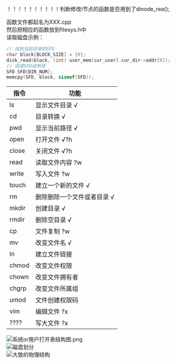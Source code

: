 ！！！！！！！！！！判断修改i节点的函数是否用到了dinode_rea();  
  
函数文件都起名为XXX.cpp  
然后把相应的函数放到filesys.h中  
读取磁盘示例：

```cpp
// 找到当前目录的SFD
char block[BLOCK_SIZE] = {0};
disk_read(block, (int) user_mem[cur_user].cur_dir->addr[0]);
// 读成SFD结构体
SFD SFD[DIR_NUM];
memcpy(SFD, block, sizeof(SFD));
```


| 指令  | 功能                            |
| ----- | ------------------------------- |
| ls    | 显示文件目录 √                  |
| cd    | 目录转换 √                      |
| pwd   | 显示当前路径 √                  |
| open  | 打开文件 √?h                    |
| close | 关闭文件 √?h                    |
| read  | 读取文件内容 ?w                 |
| write | 写入文件 ?w                     |
| touch | 建立一个新的文件 √              |
| rm    | 删除删除一个文件或者目录 √       |
| mkdir | 创建目录 √                      |
| rmdir | 删除空目录 √                    |
| cp    | 文件复制 ?w                     |
| mv    | 改变文件名 √                    |
| ln    | 建立文件链接                    |
| chmod | 改变文件权限                    |
| chown | 改变文件拥有者                  |
| chgrp | 改变文件所属组                  |
| umod  | 文件创建权限码                  |
| vim   | 编辑文件 ?x                     |
| ????  | 写大文件 ?x                     |
  
![系统or用户打开表结构图.png](https://i0.hdslb.com/bfs/album/4909cd5cb42187ccb2645cb3d2935628a4a2ee6a.png)  
![磁盘划分](https://i0.hdslb.com/bfs/album/d5f36bc2e460298b8a8682064b354c0a5f301d1b.png)  
![大致的物理结构](https://636c-cloud-9gvs1hikbbe90306-1305052785.tcb.qcloud.la/Hong.png?sign=d3ba01d6cbf1582738ca6779de3d0e83&t=1622181864)  

